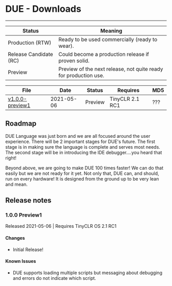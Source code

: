# DUE - Downloads
---

Status | Meaning
--- | ---
Production (RTW) | Ready to be used commercially (ready to wear).
Release Candidate (RC) | Could become a production release if proven solid.
Preview | Preview of the next release, not quite ready for production use.

File | Date | Status | Requires | MD5
--- | --- | --- | --- | ---
[v1.0.0-preview1](http://files.ghielectronics.com/downloads/TinyCLR/DUE/GHIElectronics.TinyCLR.DUE.1.0.0-preview1.nupkg) | 2021-05-06 | Preview | TinyCLR 2.1 RC1 |???

## Roadmap

DUE Language was just born and we are all focused around the user experience. There will be 2 important stages for DUE's future. The first stage is in making sure the language is complete and serves most needs. The second stage will be in introducing the IDE debugger....you heard that right!

Beyond above, we are going to make DUE 100 times faster! We can do that easily but we are not ready for it yet. Not only that, DUE can, and should, run on every hardware! It is designed from the ground up to be very lean and mean.

## Release notes

### 1.0.0 Preview1

Released 2021-05-06 | Requires TinyCLR OS 2.1 RC1

#### Changes

- Initial Release!

#### Known Issues

- DUE supports loading multiple scripts but messaging about debugging and errors do not indicate which script.
